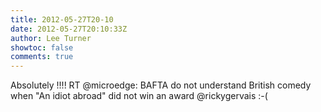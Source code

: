 ```yaml
---
title: 2012-05-27T20-10
date: 2012-05-27T20:10:33Z
author: Lee Turner
showtoc: false
comments: true
---
```


Absolutely !!!! RT @microedge: BAFTA do not understand British comedy when "An idiot abroad" did not win an award @rickygervais :-(

